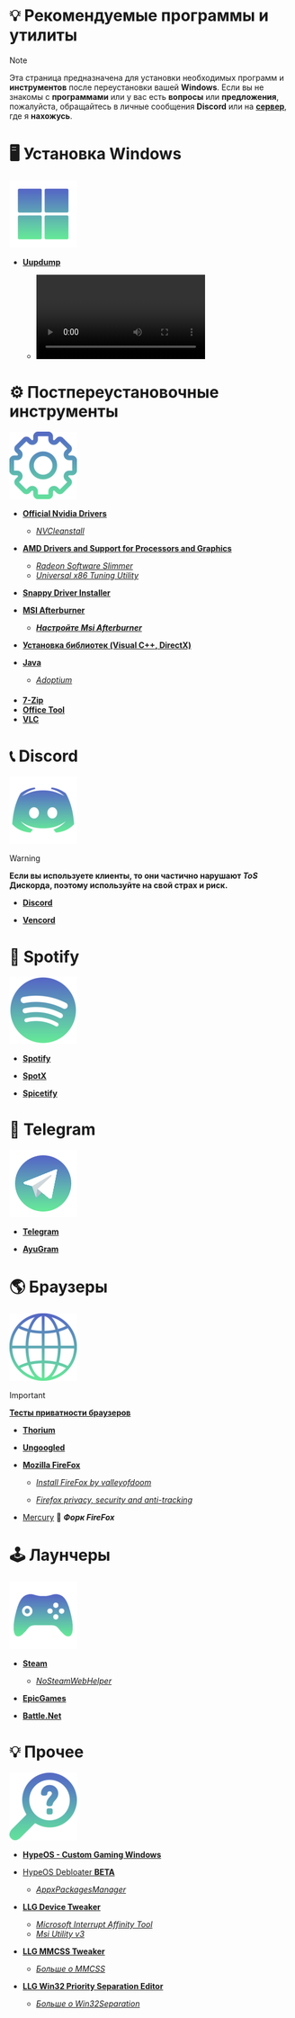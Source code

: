 # 💡 Рекомендуемые программы и утилиты
> [!Note]
> Эта страница предназначена для установки необходимых программ и **инструментов** после переустановки вашей **Windows**. Если вы не знакомы с **программами** или у вас есть **вопросы** или **предложения**, пожалуйста, обращайтесь в личные сообщения **Discord** или на **[сервер](https://discord.gg/puj6TNHN)**, где я **нахожусь**.

# 🖥️ Установка Windows

![win](https://github.com/Seniroad/Computer-RU-Setup-guide/blob/main/docs/win.png)

- [**Uupdump**](https://uupdump.net/)

  - ![*Гайд по установке*](https://github.com/Seniroad/Computer-RU-Setup-guide/blob/main/docs/uupdump_guide.mp4)

# ⚙️ Постпереустановочные инструменты

![Gear](https://github.com/Seniroad/Computer-RU-Setup-guide/blob/main/docs/gear120.png)

- [**Official Nvidia Drivers**](https://www.nvidia.com/en-us/drivers/)

  - [*NVCleanstall*](https://nvcleanstall.net/)

- [**AMD Drivers and Support for Processors and Graphics**](https://www.amd.com/en/support/download/drivers.html)

  - [*Radeon Software Slimmer*](https://github.com/GSDragoon/RadeonSoftwareSlimmer)
  - [*Universal x86 Tuning Utility*](https://amdaputuningutility.com/)

- [**Snappy Driver Installer**](https://github.com/Seniroad/Computer-RU-Setup-guide/blob/main/guide/Windows_Optimization.md#%D1%83%D1%81%D1%82%D0%B0%D0%BD%D0%BE%D0%B2%D0%BA%D0%B0-%D0%B4%D1%80%D0%B0%D0%B9%D0%B2%D0%B5%D1%80%D0%BE%D0%B2)
- [**MSI Afterburner**](https://www.msi.com/Landing/afterburner/graphics-cards)

  - [***Настройте Msi Afterburner***](https://github.com/Seniroad/Computer-RU-Setup-guide/blob/main/guide/Windows_Optimization.md#%D0%BD%D0%B0%D1%81%D1%82%D1%80%D0%BE%D0%B9%D1%82%D0%B5-msi-afterburner)

- [**Установка библиотек (Visual C++, DirectX)**](https://www.mediafire.com/file/pxgrwf92jqzoax9/DirectX_%2526_Visual_C%252B%252B.7z/file)
- [**Java**](https://www.java.com/download/ie_manual.jsp)

  - [*Adoptium*](https://adoptium.net/)

####
- [**7-Zip**](https://github.com/Seniroad/Computer-RU-Setup-guide/blob/main/guide/Windows_Optimization.md#%D1%83%D1%81%D1%82%D0%B0%D0%BD%D0%BE%D0%B2%D0%BA%D0%B0-7-zip)
- [**Office Tool**](https://github.com/YerongAI/Office-Tool)
- [**VLC**](https://www.videolan.org/)

# 📞 Discord

![Discord logo](/docs/discord_update.png)

> [!WARNING]
> **Если вы используете клиенты, то они частично нарушают ***ToS*** Дискорда, поэтому используйте на свой страх и риск.**

- [**Discord**](https://discord.com/)

- [**Vencord**](https://vencord.dev/) 

# 🎵 Spotify

![Spotify logo](/docs/spotify.png)

- [**Spotify**](https://www.spotify.com/de-en/download/other/)

- [**SpotX**](https://github.com/SpotX-Official/SpotX) 

- [**Spicetify**](https://spicetify.app/)

# 📘 Telegram

![Telegramlogo](/docs/telegram120.png)

- [**Telegram**](https://desktop.telegram.org/)

- [**AyuGram**](https://github.com/AyuGram/AyuGramDesktop)

# 🌎 Браузеры

![Browser logo](/docs/browser.png)

> [!Important]
> [**Тесты приватности браузеров**](https://privacytests.org/) 

- [**Thorium**](https://www.majorgeeks.com/files/details/thorium_browser.html)

- [**Ungoogled**](https://github.com/ungoogled-software/ungoogled-chromium-windows/releases)

- [**Mozilla FireFox**](https://www.mozilla.org/en-US/firefox/new/)

  - [*Install FireFox by valleyofdoom*](https://github.com/Seniroad/Computer-RU-Setup-guide/blob/main/files/install-firefox_by_amit.ps1)

  - [*Firefox privacy, security and anti-tracking*](https://github.com/arkenfox/user.js)

- [Mercury](https://github.com/Alex313031/Mercury/releases/tag/v.129.0.2) 🔹 ***Форк FireFox***

# 🕹️ Лаунчеры

![Game logo](/docs/gaming_logo.png)

- [**Steam**](https://store.steampowered.com/about/)

  - [*NoSteamWebHelper*](https://github.com/Aetopia/NoSteamWebHelper) 

- [**EpicGames**](https://store.epicgames.com/en-US/)

- [**Battle.Net**](https://us.shop.battle.net/ru-ru)

# 💡 Прочее

![Other](https://github.com/Seniroad/Computer-RU-Setup-guide/blob/main/docs/other.png)
- [**HypeOS - Custom Gaming Windows**](https://discord.gg/94B8GDCs)
- [HypeOS Debloater **BETA**](https://github.com/Seniroad/Computer-RU-Setup-guide/blob/main/docs/HypeOS%20Debloater%20beta.ps1)
 
  - [*AppxPackagesManager*](https://github.com/valleyofdoom/AppxPackagesManager)

- [**LLG Device Tweaker**](https://discordapp.com/channels/1184036917310918666/1371913050428276917)

  - [*Microsoft Interrupt Affinity Tool*](https://www.techpowerup.com/download/microsoft-interrupt-affinity-tool/)
  - [*Msi Utility v3*](https://forums.guru3d.com/threads/windows-line-based-vs-message-signaled-based-interrupts-msi-tool.378044/)

- [**LLG MMCSS Tweaker**](https://discordapp.com/channels/1184036917310918666/1387418460568686816) 

  - [*Больше о MMCSS*](https://github.com/Seniroad/Computer-RU-Setup-guide/blob/main/guide/Windows_Optimization.md#%D0%BE%D1%82%D0%BA%D0%BB%D1%8E%D1%87%D0%B5%D0%BD%D0%B8%D0%B5-mmcss)

- [**LLG Win32 Priority Separation Editor**](https://github.com/Seniroad/Computer-RU-Setup-guide/blob/main/docs/Win32%20Priority%20Separation%20Editor.exe) 

  - [*Больше о Win32Separation*](https://github.com/Seniroad/Computer-RU-Setup-guide/blob/main/guide/Windows_Optimization.md#%D0%BA%D0%B2%D0%B0%D0%BD%D1%82%D0%BE%D0%B2%D0%B0%D0%BD%D0%B8%D0%B5-%D0%B8-%D0%BF%D0%BB%D0%B0%D0%BD%D0%B8%D1%80%D0%BE%D0%B2%D0%B0%D0%BD%D0%B8%D0%B5-%D0%BF%D0%BE%D1%82%D0%BE%D0%BA%D0%BE%D0%B2)